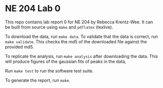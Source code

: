 # NE 204 Lab 0 

This repo contains lab report 0 for NE 204 by Rebecca Krentz-Wee. It can be built from source  using `make` and `pdflatex` (texlive).

To download the data, run `make data`. To validate that the data is correct, run `make validate`. This checks the md5 of the downloaded file against the provided md5. 

To replicate the analysis, run `make analysis` after downloading the data. This will produce figures of the gaussian fits of peaks in the data,  

Run `make test` to run the software test suite. 

To generate the report, run `make`. 
